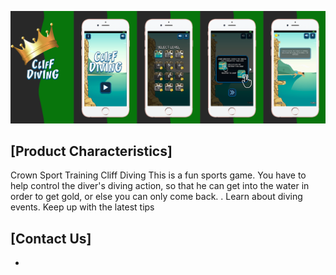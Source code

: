 

![](https://github.com/lilaiwei1236/Lucky/blob/master/CliffDiving.png)

## [Product Characteristics]

Crown Sport Training Cliff Diving
This is a fun sports game.
You have to help control the diver's diving action, so that he can get into the water in order to get gold, or else you can only come back.
. Learn about diving events. Keep up with the latest tips
## [Contact Us]

*

